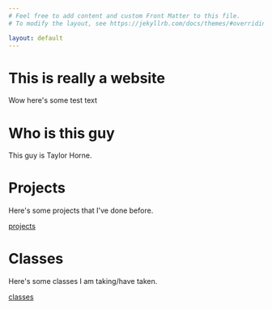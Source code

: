 ```yaml
---
# Feel free to add content and custom Front Matter to this file.
# To modify the layout, see https://jekyllrb.com/docs/themes/#overriding-theme-defaults

layout: default
---
```


# This is really a website
Wow here's some test text

# Who is this guy
This guy is Taylor Horne.

# Projects
Here's some projects that I've done before.

[projects](/projects)

# Classes
Here's some classes I am taking/have taken.

[classes](class)
